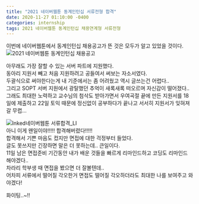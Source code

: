 ```yaml
---
title: "2021 네이버웹툰 동계인턴십 서류전형 합격"
date: 2020-11-27 01:10:00 -0400
categories: internship
tags: 2021 네이버웹툰 동계인턴십 채용연계형 서류전형
--- 
```


이번에 네이버웹툰에서 동계인턴십 채용공고가 뜬 것은 모두가 알고 있었을 것이다.
![2021 네이버웹툰 동계인턴십 채용공고](https://user-images.githubusercontent.com/50273050/100372195-3f257800-304c-11eb-800f-a481641ad7c4.png) 

아무래도 가장 잘할 수 있는 서버 파트에 지원했다.  
동아리 지원서 빼고 처음 지원하려고 공들여서 써보는 자소서였다.  
두괄식으로 써야한다는게 내 기준에서는 좀 어려웠고 역시 글쓰는건 어렵다..  
그리고 SOPT 서버 지원에서 광탈했던 추억이 새록새록 떠오르며 자신감이 떨어졌다..  
그래도 최대한 노력하고 교수님의 첨삭도 받아가면서 우여곡절 끝에 만든 지원서를 18일에 제출하고 22일 토익 때문에 정신없이 공부하다가 끝나고 서서히 지원서가 잊혀져갈 무렵...  

![Inked네이버웹툰 서류합격_LI](https://user-images.githubusercontent.com/50273050/100372185-3cc31e00-304c-11eb-99c7-0d0ceb6be9ee.jpg)   
아니 이게 왠일이야!!!!! 합격해버렸다!!!!!  
합격해서 기쁜 마음도 컸지만 면접에 대한 걱정부터 들었다.  
글도 못쓰지만 긴장하면 말은 더 못하는데.. 큰일이다.  
11일 남은 면접준비 기간동안 내가 배운 것들을 빠르게 리마인드하고 코딩도 리마인드 해야겠다..  
차라리 학부생 때 면접을 봤으면 더 잘볼텐데..  
어차피 서류에서 떨어질 각오한거 면접도 떨어질 각오하더라도 최대한 나를 보여주고 와야겠다!

화이팅..~!!
